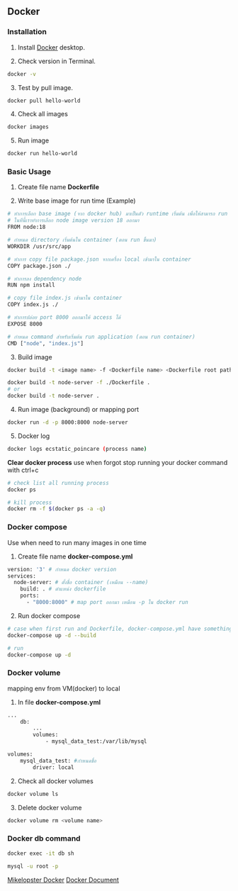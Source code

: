 ## Docker

### Installation
1. Install [Docker](https://www.docker.com/products/docker-desktop/) desktop.

2. Check version in Terminal.
```bash
docker -v
```

3. Test by pull image.
```bash
docker pull hello-world
```

4. Check all images
```bash
docker images
```

5. Run image
```bash
docker run hello-world
```

### Basic Usage

1. Create file name **Dockerfile**

2. Write base image for run time (Example)
```bash
# ทำการเลือก base image (จาก docker hub) มาเป็นตัว runtime เริ่มต้น เพื่อให้สามารถ run project ได้
# ในทีนี้เราทำการเลือก node image version 18 ออกมา
FROM node:18

# กำหนด directory เริ่มต้นใน container (ตอน run ขึ้นมา)
WORKDIR /usr/src/app

# ทำการ copy file package.json จากเครื่อง local เข้ามาใน container
COPY package.json ./

# ทำการลง dependency node
RUN npm install

# copy file index.js เข้ามาใน container
COPY index.js ./

# ทำการปล่อย port 8000 ออกมาให้ access ได้
EXPOSE 8000

# กำหนด command สำหรับเริ่มต้น run application (ตอน run container)
CMD ["node", "index.js"]
```

3. Build image
```bash
docker build -t <image name> -f <Dockerfile name> <Dockerfile root path>

docker build -t node-server -f ./Dockerfile .
# or
docker build -t node-server .
```

4. Run image (background) or mapping port
```bash
docker run -d -p 8000:8000 node-server
```

5. Docker log
```bash 
docker logs ecstatic_poincare (process name)
```

**Clear docker process**
use when forgot stop running your docker command with ctrl+c
```bash
# check list all running process
docker ps

# kill process
docker rm -f $(docker ps -a -q)
```

### Docker compose
Use when need to run many images in one time

1. Create file name **docker-compose.yml**
```bash
version: '3' # กำหนด docker version
services:
  node-server: # ตั้งชื่อ container (เหมือน --name)
    build: . # ตำแหน่ง dockerfile
    ports:
      - "8000:8000" # map port ออกมา เหมือน -p ใน docker run 
```

2. Run docker compose
```bash
# case when first run and Dockerfile, docker-compose.yml have something change
docker-compose up -d --build

# run 
docker-compose up -d
```

### Docker volume
mapping env from VM(docker) to local

1. In file **docker-compose.yml** 
```bash
...
    db:
        ...
        volumes:
            - mysql_data_test:/var/lib/mysql

volumes:
    mysql_data_test: #กำหนดชื่อ
        driver: local
```

2. Check all docker volumes
```bash
docker volume ls
```

3. Delete docker volume 
```bash
docker volume rm <volume name>
```

### Docker db command
```bash
docker exec -it db sh

mysql -u root -p
```
[Mikelopster Docker](https://docs.mikelopster.dev/c/basic/docker/intro)
[Docker Document](https://docs.docker.com/guides/getting-started/)